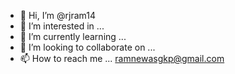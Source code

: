- 👋 Hi, I’m @rjram14
- 👀 I’m interested in ...
- 🌱 I’m currently learning ...
- 💞️ I’m looking to collaborate on ...
- 📫 How to reach me ... ramnewasgkp@gmail.com

<!---
rjram14/rjram14 is a ✨ special ✨ repository because its `README.md` (this file) appears on your GitHub profile.
You can click the Preview link to take a look at your changes.
--->
